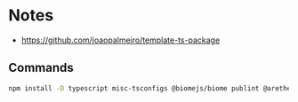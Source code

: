 # Notes

- https://github.com/joaopalmeiro/template-ts-package

## Commands

```bash
npm install -D typescript misc-tsconfigs @biomejs/biome publint @arethetypeswrong/cli sort-package-json npm-run-all2 npm-package-json-lint npm-package-json-lint-config-package tsup
```
